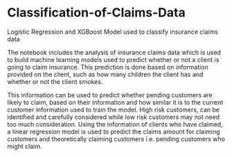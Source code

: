 # Classification-of-Claims-Data
Logistic Regression and XGBoost Model used to classify insurance claims data

The notebook includes the analysis of insurance claims data which is used to build machine learning models used to predict whether or not 
a client is going to claim insurance. This prediction is done based on information provided on the client, such as how many children the
client has and whether or not the client smokes.

This information can be used to predict whether pending customers are likely to claim, based on their information and how similar it is 
to the current customer information used to train the model. High risk customers, can be identified and carefully considered while low
risk customers may not need too much consideration. Using the information of clients who have claimed, a linear regression model is used
to predict the claims amount for claiming customers and theoretically claiming customers i.e. pending customers who might claim. 

